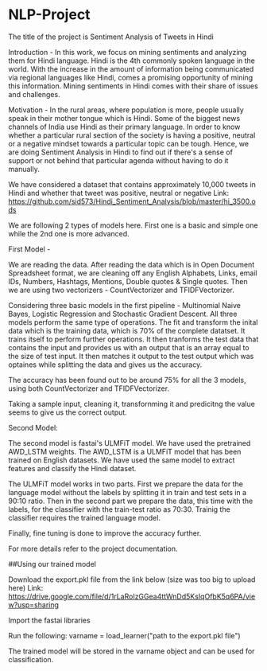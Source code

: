 # NLP-Project

The title of the project is Sentiment Analysis of Tweets in Hindi

Introduction - In this work, we focus on mining sentiments and analyzing them for Hindi language. Hindi is the 4th commonly spoken language in the world. With the increase in the amount of information being communicated via regional languages like Hindi, comes a promising opportunity of mining this information. Mining sentiments in Hindi comes with their share of issues and challenges.

Motivation - In the rural areas, where population is more, people usually speak in their mother tongue which is Hindi. Some of the biggest news channels of India use Hindi as their primary language. In order to know whether a particular rural section of the society is having a positive, neutral or a negative mindset towards a particular topic can be tough. Hence, we are doing Sentiment Analysis in Hindi to find out if there's a sense of support or not behind that particular agenda without having to do it manually.

We have considered a dataset that contains approximately 10,000 tweets in Hindi and whether that tweet was positive, neutral or negative
Link: https://github.com/sid573/Hindi_Sentiment_Analysis/blob/master/hi_3500.ods

We are following 2 types of models here. First one is a basic and simple one while the 2nd one is more advanced.

First Model - 

We are reading the data. After reading the data which is in Open Document Spreadsheet format, we are cleaning off any English Alphabets, Links, email IDs, Numbers, Hashtags, Mentions, Double quotes & Single quotes.
Then we are using two vectorizers - CountVectorizer and TFIDFVectorizer.

Considering three basic models in the first pipeline - Multinomial Naive Bayes, Logistic Regression and Stochastic Gradient Descent.
All three models perform the same type of operations. The fit and transform the inital data which is the training data, which is 70% of the complete datatset. It trains itself to perform further operations. 
It then tranforms the test data that contains the input and provides us with an output that is an array equal to the size of test input. It then matches it output to the test output which was optaines while splitting the data and gives us the accuracy.

The accuracy has been found out to be around 75% for all the 3 models, using both CountVectorizer and TFIDFVectorizer.

Taking a sample input, cleaning it, transfornming it and predicitng the value seems to give us the correct output.

Second Model:

The second model is fastai's ULMFiT model. We have used the pretrained AWD_LSTM weights. The AWD_LSTM is a ULMFiT model that has been trained on English datasets. We have used the same model to extract features and classify the Hindi dataset.

The ULMFiT model works in two parts. First we prepare the data for the language model without the labels by splitting it in train and test sets in a 90:10 ratio. Then in the second part we prepare the data, this time with the labels, for the classifier with the train-test ratio as 70:30. Trainig the classifier requires the trained language model.

Finally, fine tuning is done to improve the accuracy further. 

For more details refer to the project documentation.

##Using our trained model

Download the export.pkl file from the link below (size was too big to upload here)
Link: https://drive.google.com/file/d/1rLaRoIzGGea4ttWnDd5KsIqOfbK5q6PA/view?usp=sharing

Import the fastai libraries

Run the following:
varname = load_learner("path to the export.pkl file")

The trained model will be stored in the varname object and can be used for classification.
